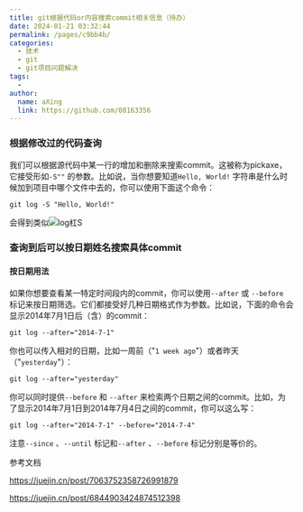 ```yaml
---
title: git根据代码or内容搜索commit相关信息（待办）
date: 2024-01-21 03:32:44
permalink: /pages/c9bb4b/
categories:
  - 技术
  - git
  - git项目问题解决
tags:
  - 
author: 
  name: aXing
  link: https://github.com/08163356
---
```

### 根据修改过的代码查询

我们可以根据源代码中某一行的增加和删除来搜索commit。这被称为pickaxe，它接受形如`-S""` 的参数。比如说，当你想要知道`Hello, World!` 字符串是什么时候加到项目中哪个文件中去的，你可以使用下面这个命令：

```
git log -S "Hello, World!"
```

会得到类似![log杠S](E:\所有总结\知识总结（博客、word等）\githubUpload\read_book\技术相关\git\assets\log杠S.png)



### 查询到后可以按日期姓名搜索具体commit

#### 按日期用法
<!-- more -->

如果你想要查看某一特定时间段内的commit，你可以使用`--after` 或 `--before` 标记来按日期筛选。它们都接受好几种日期格式作为参数。比如说，下面的命令会显示2014年7月1日后（含）的commit：

```
git log --after="2014-7-1"
```

你也可以传入相对的日期，比如一周前（"`1 week ago`"）或者昨天（"`yesterday`"）：

```
git log --after="yesterday"
```

你可以同时提供`--before` 和 `--after` 来检索两个日期之间的commit。比如，为了显示2014年7月1日到2014年7月4日之间的commit，你可以这么写：

```
git log --after="2014-7-1" --before="2014-7-4"
```

注意`--since` 、`--until` 标记和`--after` 、`--before` 标记分别是等价的。

参考文档

https://juejin.cn/post/7063752358726991879

https://juejin.cn/post/6844903424874512398

